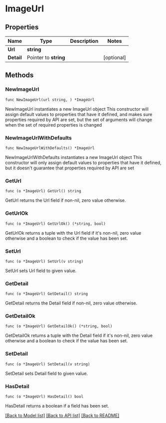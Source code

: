 # ImageUrl

## Properties

Name | Type | Description | Notes
------------ | ------------- | ------------- | -------------
**Url** | **string** |  | 
**Detail** | Pointer to **string** |  | [optional] 

## Methods

### NewImageUrl

`func NewImageUrl(url string, ) *ImageUrl`

NewImageUrl instantiates a new ImageUrl object
This constructor will assign default values to properties that have it defined,
and makes sure properties required by API are set, but the set of arguments
will change when the set of required properties is changed

### NewImageUrlWithDefaults

`func NewImageUrlWithDefaults() *ImageUrl`

NewImageUrlWithDefaults instantiates a new ImageUrl object
This constructor will only assign default values to properties that have it defined,
but it doesn't guarantee that properties required by API are set

### GetUrl

`func (o *ImageUrl) GetUrl() string`

GetUrl returns the Url field if non-nil, zero value otherwise.

### GetUrlOk

`func (o *ImageUrl) GetUrlOk() (*string, bool)`

GetUrlOk returns a tuple with the Url field if it's non-nil, zero value otherwise
and a boolean to check if the value has been set.

### SetUrl

`func (o *ImageUrl) SetUrl(v string)`

SetUrl sets Url field to given value.


### GetDetail

`func (o *ImageUrl) GetDetail() string`

GetDetail returns the Detail field if non-nil, zero value otherwise.

### GetDetailOk

`func (o *ImageUrl) GetDetailOk() (*string, bool)`

GetDetailOk returns a tuple with the Detail field if it's non-nil, zero value otherwise
and a boolean to check if the value has been set.

### SetDetail

`func (o *ImageUrl) SetDetail(v string)`

SetDetail sets Detail field to given value.

### HasDetail

`func (o *ImageUrl) HasDetail() bool`

HasDetail returns a boolean if a field has been set.


[[Back to Model list]](../README.md#documentation-for-models) [[Back to API list]](../README.md#documentation-for-api-endpoints) [[Back to README]](../README.md)



